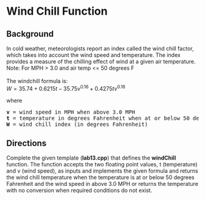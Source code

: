 # Wind Chill Function

## Background

In cold weather, meteorologists report an index called the wind chill factor, which takes into account the wind speed and temperature. The index provides a measure of the 
chilling effect of wind at a given air temperature. Note: For MPH > 3.0 and air temp <= 50 degrees F 
</br></br>
The windchill formula is: </br>
$W = 35.74 + 0.6215t - 35.75v^{0.16} + 0.4275tv^{0.16}$

where
<pre><b>v</b> = wind speed in MPH when above 3.0 MPH
<b>t</b> = temperature in degrees Fahrenheit when at or below 50 degrees
<b>W</b> = wind chill index (in degrees Fahrenheit)</pre>

## Directions

Complete the given template (**lab13.cpp**) that defines the **windChill** function. The function accepts the two floating point values, t (temperature) and v (wind speed), as inputs and implements the given formula and returns the wind chill temperature when the 
temperature is at or below 50 degrees Fahrenheit and the wind speed in above 3.0 MPH or returns the temperature with no conversion when required conditions do not exist.
